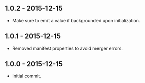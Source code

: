 ## 1.0.2 - 2015-12-15

- Make sure to emit a value if backgrounded upon initialization.

## 1.0.1 - 2015-12-15

- Removed manifest properties to avoid merger errors.

## 1.0.0 - 2015-12-15

- Initial commit.